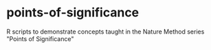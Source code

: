 # points-of-significance
R scripts to demonstrate concepts taught in the Nature Method series "Points of Significance"

